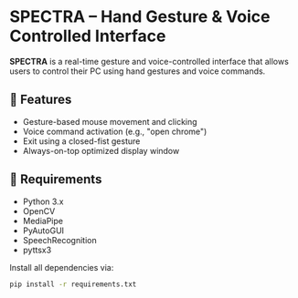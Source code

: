 # SPECTRA – Hand Gesture & Voice Controlled Interface

**SPECTRA** is a real-time gesture and voice-controlled interface that allows users to control their PC using hand gestures and voice commands.

## 🔧 Features

- Gesture-based mouse movement and clicking
- Voice command activation (e.g., "open chrome")
- Exit using a closed-fist gesture
- Always-on-top optimized display window

## 🧰 Requirements

- Python 3.x
- OpenCV
- MediaPipe
- PyAutoGUI
- SpeechRecognition
- pyttsx3

Install all dependencies via:

```bash
pip install -r requirements.txt
